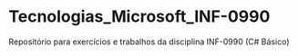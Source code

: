 # Tecnologias_Microsoft_INF-0990
Repositório para exercícios e trabalhos da disciplina INF-0990 (C# Básico) 
